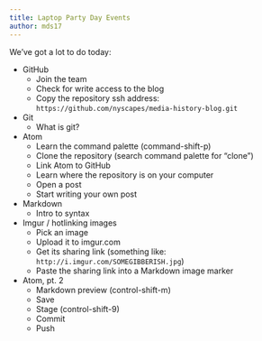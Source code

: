 ```yaml
---
title: Laptop Party Day Events
author: mds17 
---
```


We’ve got a lot to do today:

* GitHub
  * Join the team
  * Check for write access to the blog
  * Copy the repository ssh address: `https://github.com/nyscapes/media-history-blog.git`
* Git
  * What is git?
* Atom
  * Learn the command palette (command-shift-p)
  * Clone the repository (search command palette for “clone”)
  * Link Atom to GitHub
  * Learn where the repository is on your computer
  * Open a post
  * Start writing your own post
* Markdown
  * Intro to syntax
* Imgur / hotlinking images
  * Pick an image
  * Upload it to imgur.com
  * Get its sharing link (something like: `http://i.imgur.com/SOMEGIBBERISH.jpg`)
  * Paste the sharing link into a Markdown image marker
* Atom, pt. 2
  * Markdown preview (control-shift-m)
  * Save
  * Stage (control-shift-9)
  * Commit
  * Push






